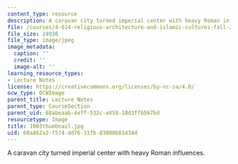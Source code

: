 ```yaml
---
content_type: resource
description: A caravan city turned imperial center with heavy Roman influences.
file: /courses/4-614-religious-architecture-and-islamic-cultures-fall-2002/68a862a2f574dd7631fb83090b83434d_1003thumbnail.jpg
file_size: 24936
file_type: image/jpeg
image_metadata:
  caption: ''
  credit: ''
  image-alt: ''
learning_resource_types:
- Lecture Notes
license: https://creativecommons.org/licenses/by-nc-sa/4.0/
ocw_type: OCWImage
parent_title: Lecture Notes
parent_type: CourseSection
parent_uid: 68abeaab-4eff-532c-e858-18d3ffb567bd
resourcetype: Image
title: 1003thumbnail.jpg
uid: 68a862a2-f574-dd76-31fb-83090b83434d
---
```

A caravan city turned imperial center with heavy Roman influences.